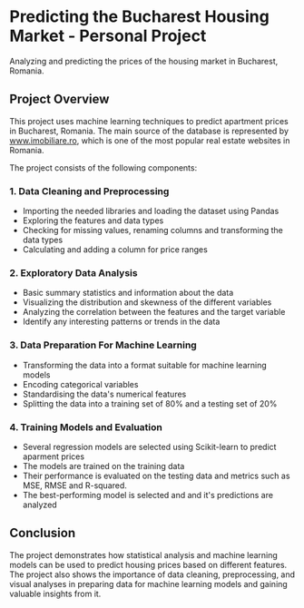 # Predicting the Bucharest Housing Market - Personal Project
Analyzing and predicting the prices of the housing market in Bucharest, Romania.

## Project Overview
This project uses machine learning techniques to predict apartment prices in Bucharest, Romania. The main source of the database is represented by www.imobiliare.ro, which is one of the most popular real estate websites in Romania. 

The project consists of the following components:

### 1. **Data Cleaning and Preprocessing**
* Importing the needed libraries and loading the dataset using Pandas
* Exploring the features and data types
* Checking for missing values, renaming columns and transforming the data types
* Calculating and adding a column for price ranges

### 2. **Exploratory Data Analysis** 
* Basic summary statistics and information about the data
* Visualizing the distribution and skewness of the different variables
* Analyzing the correlation between the features and the target variable
* Identify any interesting patterns or trends in the data

### 3. **Data Preparation For Machine Learning**
* Transforming the data into a format suitable for machine learning models
* Encoding categorical variables
* Standardising the data's numerical features
* Splitting the data into a training set of 80% and a testing set of 20%

### 4. **Training Models and Evaluation**
* Several regression models are selected using Scikit-learn to predict aparment prices
* The models are trained on the training data
* Their performance is evaluated on the testing data and metrics such as MSE, RMSE and R-squared.
* The best-performing model is selected and and it's predictions are analyzed

## Conclusion
The project demonstrates how statistical analysis and machine learning models can be used to predict housing prices based on different features. The project also shows the importance of data cleaning, preprocessing, and visual analyses in preparing data for machine learning models and gaining valuable insights from it.
